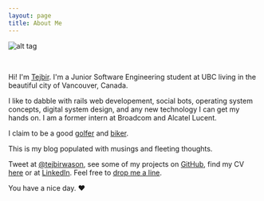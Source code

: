 ```yaml
---
layout: page
title: About Me
---
```


![alt tag](https://raw.github.com/tejbirwason/tejbirwason.github.io/master/images/aboutmepic.png)

<br>

Hi! I'm [Tejbir](http://about.me/tejbirwason). I'm a Junior Software Engineering student at UBC living in the beautiful city of Vancouver, Canada.

I like to dabble with rails web developement, social bots, operating system concepts, digital system design, and any new technology I can get my hands on. I am a former intern at Broadcom and Alcatel Lucent.

I claim to be a good [golfer](http://ubcgolf.wordpress.com/executives/) and [biker](http://www.strava.com/athletes/tejbirwason).

This is my blog populated with musings and fleeting thoughts.

Tweet at [@tejbirwason](http://twitter.com/tejbirwason), see some of my projects on [GitHub](http://github.com/tejbirwason), find my CV [here](http://raw.github.com/tejbirwason/tejbirwason.github.io/master/cv/TejbirWason_CV.pdf) or at [LinkedIn](http://www.linkedin.com/pub/tejbir-wason/30/840/b92). Feel free to [drop me a line](mailto:tejbirwason@gmail.com?subject=Hello!). 

You have a nice day. ♥
